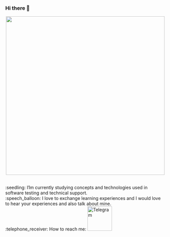 ### Hi there 👋

<p align="center">
  <img src="https://i.ibb.co/qrFvV1Q/agatha.gif" width="500">
</p>
<br/> :seedling: I1m currently studying concepts and technologies used in software testing and technical support.
<br/> :speech_balloon: I love to exchange learning experiences and I would love to hear your experiences and also talk about mine.
<br/> :telephone_receiver: How to reach me: <a href="https://t.me/agathafr"><img alt="Telegram" src="https://img.shields.io/badge/Telegram-2CA5E0?style=for-the-badge&logo=telegram&logoColor=white" width="77" target="_blank"/></a> 
</p>
